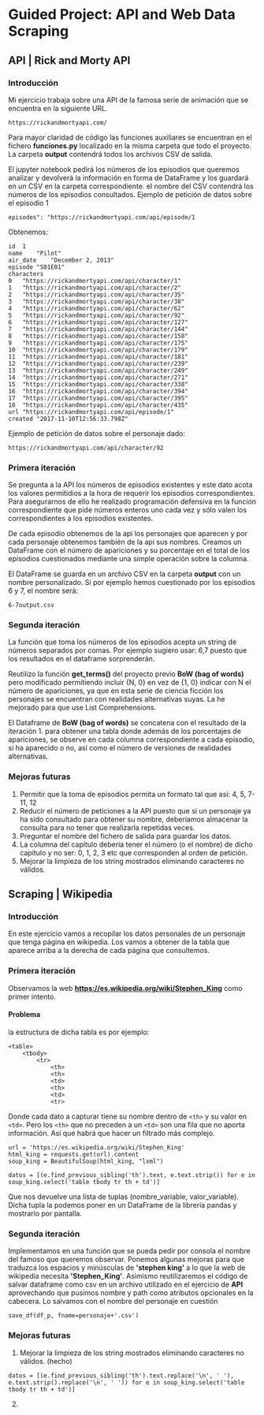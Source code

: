 # Guided Project: API and Web Data Scraping

## API | Rick and Morty API

### Introducción
Mi ejercicio trabaja sobre una API de la famosa serie de animación que se encuentra en la siguiente URL. 
```
https://rickandmortyapi.com/
```
Para mayor claridad de código las funciones auxiliares se encuentran en el fichero **funciones.py** localizado en la misma carpeta que todo el proyecto. La carpeta **output** contendrá todos los archivos CSV de salida. 

El jupyter notebook pedirá los números de los episodios que queremos analizar y devolverá la información en forma de DataFrame y los guardará en un CSV en la carpeta correspondiente. el nombre del CSV contendrá los números de los episodios consultados. 
Ejemplo de petición de datos sobre el episodio 1
```
episodes": "https://rickandmortyapi.com/api/episode/1
```
Obtenemos: 
```
id	1
name	"Pilot"
air_date	"December 2, 2013"
episode	"S01E01"
characters	
0	"https://rickandmortyapi.com/api/character/1"
1	"https://rickandmortyapi.com/api/character/2"
2	"https://rickandmortyapi.com/api/character/35"
3	"https://rickandmortyapi.com/api/character/38"
4	"https://rickandmortyapi.com/api/character/62"
5	"https://rickandmortyapi.com/api/character/92"
6	"https://rickandmortyapi.com/api/character/127"
7	"https://rickandmortyapi.com/api/character/144"
8	"https://rickandmortyapi.com/api/character/158"
9	"https://rickandmortyapi.com/api/character/175"
10	"https://rickandmortyapi.com/api/character/179"
11	"https://rickandmortyapi.com/api/character/181"
12	"https://rickandmortyapi.com/api/character/239"
13	"https://rickandmortyapi.com/api/character/249"
14	"https://rickandmortyapi.com/api/character/271"
15	"https://rickandmortyapi.com/api/character/338"
16	"https://rickandmortyapi.com/api/character/394"
17	"https://rickandmortyapi.com/api/character/395"
18	"https://rickandmortyapi.com/api/character/435"
url	"https://rickandmortyapi.com/api/episode/1"
created	"2017-11-10T12:56:33.798Z"
```
Ejemplo de petición de datos sobre el personaje dado: 
```
https://rickandmortyapi.com/api/character/92
```
### Primera iteración
Se pregunta a la API los números de episodios existentes y este dato acota los valores permitidios a la hora de requerir los episodios correspondientes. Para asegurarnos de ello he realizado programación defensiva en la función correspondiente que pide números enteros uno cada vez y sólo valen los correspondientes a los episodios existentes. 

De cada episodio obtenemos de la api los personajes que aparecen y por cada personaje obtenemos también de la api sus nombres. Creamos un DataFrame con el número de apariciones y su porcentaje en el total de los episodios cuestionados mediante una simple operación sobre la columna. 

El DataFrame se guarda en un archivo CSV en la carpeta **output** con un nombre personalizado. Si por ejemplo hemos cuestionado por los episodios 6 y 7, el nombre será: 
```
6-7output.csv
```
### Segunda iteración
La función que toma los números de los episodios acepta un string de números separados por comas. Por ejemplo sugiero usar: 6,7 puesto que los resultados en el dataframe sorprenderán. 

Reutilizo la función **get_terms()** del proyecto previo **BoW (bag of words)** pero modificado permitiendo incluir {N, 0} en vez de {1, 0} indicar con N el número de apariciones, ya que en esta serie de ciencia ficción los personajes se encuentran con realidades alternativas suyas. La he mejorado para que use List Comprehensions. 

El Dataframe de **BoW (bag of words)** se concatena con el resultado de la iteración 1. para obtener una tabla donde además de los porcentajes de apariciones, se observe en cada columna correspondiente a cada episodio, si ha aparecido o no, así como el número de versiones de realidades alternativas. 

### Mejoras futuras
1. Permitir que la toma de episodios permita un formato tal que así: 4, 5, 7-11, 12
2. Reducir el número de peticiones a la API puesto que si un personaje ya ha sido consultado para obtener su nombre, deberiamos almacenar la consulta para no tener que realizarla repetidas veces. 
3. Preguntar el nombre del fichero de salida para guardar los datos. 
4. La columna del capítulo debería tener el número (o el nombre) de dicho capítulo y no ser: 0, 1, 2, 3 etc que corresponden al orden de petición. 
5. Mejorar la limpieza de los string mostrados eliminando caracteres no válidos. 

## Scraping | Wikipedia

### Introducción
En este ejercicio vamos a recopilar los datos personales de un personaje que tenga página en wikipedia. Los vamos a obtener de la tabla que aparece arriba a la derecha de cada página que consultemos. 

### Primera iteración
Observamos la web **https://es.wikipedia.org/wiki/Stephen_King** como primer intento.
#### Problema
la estructura de dicha tabla es por ejemplo: 
```
<table>
    <tbody>
        <tr>
            <th>
            <th>
            <td>
            <th>
            <td>
            <tr>
```   
Donde cada dato a capturar tiene su nombre dentro de ```<th>``` y su valor en ```<td>```. Pero los ```<th>``` que no preceden a un ```<td>``` son una fila que no aporta información. Así que habrá que hacer un filtrado más complejo. 
```
url = 'https://es.wikipedia.org/wiki/Stephen_King'
html_king = requests.get(url).content
soup_king = BeautifulSoup(html_king, "lxml")

datos = [(e.find_previous_sibling('th').text, e.text.strip()) for e in soup_king.select('table tbody tr th + td')]
```
Que nos devuelve una lista de tuplas (nombre_variable, valor_variable). Dicha tupla la podemos poner en un DataFrame de la librería pandas y mostrarlo por pantalla. 
### Segunda iteración
Implementamos en una función que se pueda pedir por consola el nombre del famoso que queremos observar. Ponemos algunas mejoras para que traduzca los espacios y minúsculas de **'stephen king'** a lo que la web de wikipedia necesita **'Stephen_King'**.
Asimismo reutilizaremos el código de salvar dataframe como csv en un archivo utilizado en el ejercicio de **API** aprovechando que pusimos nombre y path como atributos opcionales en la cabecera. Lo salvamos con el nombre del personaje en cuestión
```
save_df(df_p, fname=personaje+'.csv')

```
### Mejoras futuras
1. Mejorar la limpieza de los string mostrados eliminando caracteres no válidos. (hecho)
```
datos = [(e.find_previous_sibling('th').text.replace('\n', ' '), e.text.strip().replace('\n', ' ')) for e in soup_king.select('table tbody tr th + td')]
```

2. 




